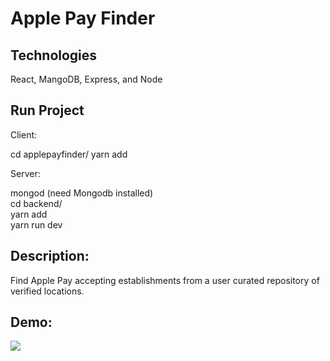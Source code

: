 

# Apple Pay Finder

## Technologies
  React, MangoDB, Express, and Node

## Run Project

Client:

cd applepayfinder/
yarn add

Server:

mongod (need Mongodb installed)\
cd backend/\
yarn add\
yarn run dev



Description:
------------

Find Apple Pay accepting establishments from a user curated repository of verified locations.

Demo:
-----
![](gif_previews/home.gif)
